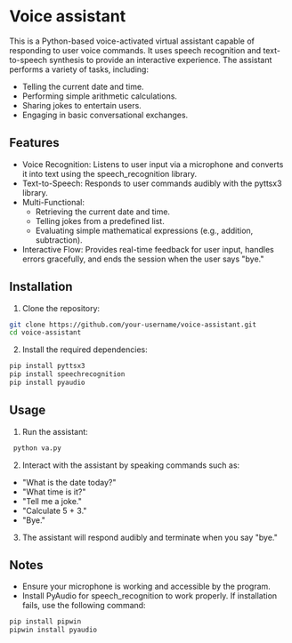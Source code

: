 # Voice assistant
This is a Python-based voice-activated virtual assistant capable of responding to user voice commands. It uses speech recognition and text-to-speech synthesis to provide an interactive experience. The assistant performs a variety of tasks, including:

- Telling the current date and time.
- Performing simple arithmetic calculations.
- Sharing jokes to entertain users.
- Engaging in basic conversational exchanges.

## Features
- Voice Recognition: Listens to user input via a microphone and converts it into text using the speech_recognition library.
- Text-to-Speech: Responds to user commands audibly with the pyttsx3 library.
-  Multi-Functional: 
    - Retrieving the current date and time.
    - Telling jokes from a predefined list.
    - Evaluating simple mathematical expressions (e.g., addition, subtraction).
- Interactive Flow: Provides real-time feedback for user input, handles errors gracefully, and ends the session when the user says "bye."

## Installation
1. Clone the repository:

```bash 
git clone https://github.com/your-username/voice-assistant.git
cd voice-assistant
```
2. Install the required dependencies:

```bash
pip install pyttsx3
pip install speechrecognition
pip install pyaudio
```
## Usage
1. Run the assistant:

```bash
 python va.py
```

2. Interact with the assistant by speaking commands such as:

- "What is the date today?"
- "What time is it?"
- "Tell me a joke."
- "Calculate 5 + 3."
- "Bye."

3. The assistant will respond audibly and terminate when you say "bye."

## Notes
- Ensure your microphone is working and accessible by the program.
- Install PyAudio for speech_recognition to work properly. If installation fails, use the following command:
```bash
pip install pipwin
pipwin install pyaudio

```
